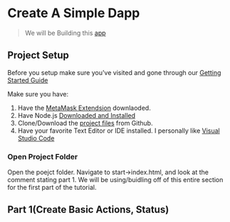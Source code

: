 # Create A Simple Dapp
>We will be Building this [app](https://metamask.github.io/test-dapp/)


## Project Setup
Before you setup make sure you've visited and gone through our [Getting Started Guide](http://localhost:8080/guide/getting-started.html#getting-started)

Make sure you have:
1. Have the [MetaMask Extendsion](https://metamask.io/download.html) downlaoded.
2. Have Node.js [Downloaded and Installed](https://nodejs.org/)
3. Clone/Download the [project files](https://github.com/BboyAkers/simple-dapp-tutorial) from Github.
4. Have your favorite Text Editor or IDE installed. I personally like [Visual Studio Code](https://code.visualstudio.com/)

### Open Project Folder
Open the poejct folder. Navigate to start->index.html, and look at the comment stating part 1. We will be using/buidling off of this entire section for the first part of the tutorial.

## Part 1(Create Basic Actions, Status)



